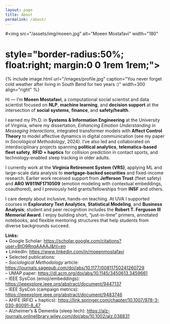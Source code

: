 ```yaml
---
layout: page
title: About
permalink: /about/
---
```


#<img src="/assets/img/moeen.jpg" alt="Moeen Mostafavi" width="180"
 #    style="border-radius:50%; float:right; margin:0 0 1rem 1rem;">
{% include image.html url="/images/profile.jpg" caption="You never forget cold weather after living in South Bend for two years :)" width=300 align="right" %}

Hi — I’m **Moeen Mostafavi**, a computational social scientist and data scientist focused on
**NLP**, **machine learning**, and **decision support** at the intersection of
**social systems**, **finance**, and **safety/health**.

I earned my Ph.D. in **Systems & Information Engineering** at the University of Virginia,
where my dissertation, *Enhancing Emotion Understanding in Messaging Interactions*, integrated
transformer models with **Affect Control Theory** to model affective dynamics in digital
communication (see my paper in *Sociological Methodology*, 2024). I’ve also led and
collaborated on interdisciplinary projects spanning **political analytics**, **telematics-based
fleet safety**, **RFID + haptics** for collision prediction in contact sports, and
technology-enabled sleep tracking in older adults.

I currently work at the **Virginia Retirement System (VRS)**, applying ML and large-scale
data analysis to **mortgage-backed securities** and fixed-income research. Earlier work
received support from **Jefferson Trust** (fleet safety) and **ARO W911NF1710509** (emotion
modeling with contextual embeddings, coauthored), and I previously held grants/fellowships from
**INSF** and others.

I care deeply about inclusive, hands-on teaching. At UVA I supported courses in **Exploratory
Text Analytics**, **Statistical Modeling**, and **Business Analysis**; student and peer
recognition includes the **Robert T. Ferguson III Memorial Award**. I enjoy building short,
“just-in-time” primers, annotated notebooks, and flexible mentoring structures that help
students from diverse backgrounds succeed.

**Links:**  
• Google Scholar: <https://scholar.google.com/citations?user=BtO9RngAAAAJ&hl=en>  
• LinkedIn: <https://www.linkedin.com/in/moeenmostafavi>  
• Selected publications:  
  – *Sociological Methodology* article: <https://journals.sagepub.com/doi/abs/10.1177/00811750241260729>  
  – UMAP paper: <https://dl.acm.org/doi/abs/10.1145/3450613.3459661>  
  – IEEE SysCon (emoji/embeddings): <https://ieeexplore.ieee.org/abstract/document/9447137>  
  – IEEE SysCon (campaign metrics): <https://ieeexplore.ieee.org/abstract/document/9483746>  
  – AHFE (RFID + haptics): <https://link.springer.com/chapter/10.1007/978-3-030-80091-8_47>  
  – Alzheimer’s & Dementia (sleep tech): <https://alz-journals.onlinelibrary.wiley.com/doi/abs/10.1002/alz.038831>
